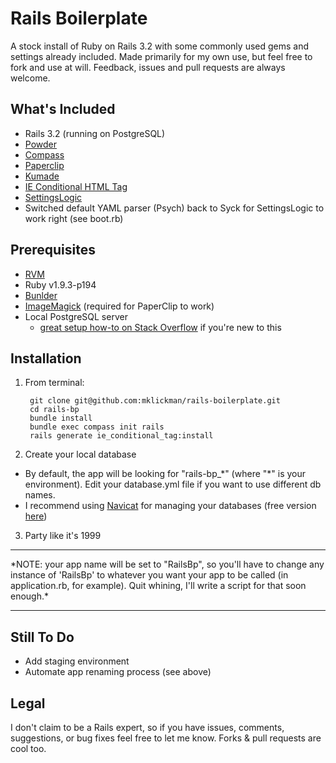 # Rails Boilerplate
A stock install of Ruby on Rails 3.2 with some commonly used gems and settings already included. Made primarily for my own use, but feel free to fork and use at will. Feedback, issues and pull requests are always welcome.

## What's Included
- Rails 3.2 (running on PostgreSQL)
- [Powder](https://github.com/rodreegez/powder)
- [Compass](http://compass-style.org)
- [Paperclip](https://github.com/thoughtbot/paperclip)
- [Kumade](https://github.com/thoughtbot/kumade#kumade-%E7%86%8A%E6%89%8B-)
- [IE Conditional HTML Tag](https://github.com/bruce/ie_conditional_tag)
- [SettingsLogic](https://github.com/binarylogic/settingslogic/#settingslogic)
- Switched default YAML parser (Psych) back to Syck for SettingsLogic to work right (see boot.rb)

## Prerequisites
- [RVM](http://rvm.io)
- Ruby v1.9.3-p194
- [Bunlder](http://gembundler.com)
- [ImageMagick](https://github.com/thoughtbot/paperclip#image-processor) (required for PaperClip to work)
- Local PostgreSQL server
    - [great setup how-to on Stack Overflow](http://stackoverflow.com/a/2277470/1179583) if you're new to this

## Installation

1. From terminal:

        git clone git@github.com:mklickman/rails-boilerplate.git
        cd rails-bp
        bundle install
        bundle exec compass init rails
        rails generate ie_conditional_tag:install

2. Create your local database

  - By default, the app will be looking for "rails-bp_\*" (where "\*" is your environment). Edit your database.yml file if you want to use different db names.
  - I recommend using [Navicat](http://www.navicat.com) for managing your databases (free version [here](http://download.cnet.com/Navicat-Lite-Free-Multiple-Database-GUI/3000-10254_4-11748973.html))

3. Party like it's 1999

<hr />
*NOTE: your app name will be set to "RailsBp", so you'll have to change any instance of 'RailsBp' to whatever you want your app to be called (in application.rb, for example). Quit whining, I'll write a script for that soon enough.*
<hr />

## Still To Do
- Add staging environment
- Automate app renaming process (see above)

## Legal

I don't claim to be a Rails expert, so if you have issues, comments, suggestions, or bug fixes feel free to let me know. Forks & pull requests are cool too.